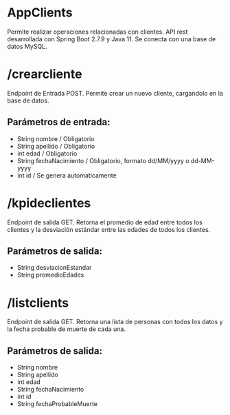 # <AppClients>

# AppClients
Permite realizar operaciones relacionadas con clientes.
API rest desarrollada con Spring Boot 2.7.9 y Java 11.
Se conecta con una base de datos MySQL.

# /crearcliente
Endpoint de Entrada POST.
Permite crear un nuevo cliente, cargandolo en la base de datos.
## Parámetros de entrada:
- String nombre / Obligatorio
- String apellido / Obligatorio
- int edad / Obligatorio
- String fechaNacimiento / Obligatorio, formato dd/MM/yyyy o dd-MM-yyyy
- int id / Se genera automaticamente

# /kpideclientes
Endpoint de salida GET.
Retorna el promedio de edad entre todos los clientes y la desviación estándar entre las edades de todos los clientes.
## Parámetros de salida:
- String desviacionEstandar
- String promedioEdades 


# /listclients
Endpoint de salida GET.
Retorna una lista de personas con todos los datos y la fecha probable de muerte de cada una.
## Parámetros de salida:
- String nombre 
- String apellido 
- int edad 
- String fechaNacimiento
- int id 
- String fechaProbableMuerte